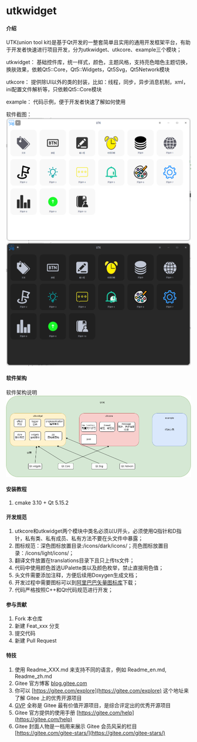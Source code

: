 # utkwidget

#### 介绍
UTK(union tool kit)是基于Qt开发的一整套简单且实用的通用开发框架平台，有助于开发者快速进行项目开发，分为utkwidget、utkcore、example三个模块；

utkwidget：
基础控件库，统一样式，颜色，主题风格，支持亮色暗色主题切换，换肤效果，依赖Qt5::Core，Qt5::Widgets，Qt5Svg，Qt5Network模块

utkcore：
提供除UI以外的类的封装，比如：线程，同步，异步消息机制，xml，ini配置文件解析等，只依赖Qt5::Core模块

example：
代码示例，便于开发者快速了解如何使用

软件截图：
![输入图片说明](doc/example_light.png)
![输入图片说明](doc/example_dark.png)

#### 软件架构
软件架构说明
![输入图片说明](utk-framework.png)

#### 安装教程

1.  cmake 3.10 + Qt 5.15.2

#### 开发规范

1.  utkcore和utkwidget两个模块中类名必须以U开头，必须使用Q指针和D指针，私有类、私有成员、私有方法不要在头文件中暴露；
2.  图标规范：深色图标放置目录:/icons/dark/icons/；亮色图标放置目录：/icons/light/icons/；
3.  翻译文件放置在translations目录下且只上传ts文件；
4.  代码中使用颜色首选UPalette类以及颜色枚举，禁止直接用色值；
5.  头文件需要添加注释，方便后续用Doxygen生成文档；
6.  开发过程中需要图标可以到[阿里巴巴矢量图标库](https://www.iconfont.cn/?spm=a313x.search_index.i3.2.19263a81P9idc9)下载；
7.  代码严格按照C++和Qt代码规范进行开发；

#### 参与贡献

1.  Fork 本仓库
2.  新建 Feat_xxx 分支
3.  提交代码
4.  新建 Pull Request


#### 特技

1.  使用 Readme\_XXX.md 来支持不同的语言，例如 Readme\_en.md, Readme\_zh.md
2.  Gitee 官方博客 [blog.gitee.com](https://blog.gitee.com)
3.  你可以 [https://gitee.com/explore](https://gitee.com/explore) 这个地址来了解 Gitee 上的优秀开源项目
4.  [GVP](https://gitee.com/gvp) 全称是 Gitee 最有价值开源项目，是综合评定出的优秀开源项目
5.  Gitee 官方提供的使用手册 [https://gitee.com/help](https://gitee.com/help)
6.  Gitee 封面人物是一档用来展示 Gitee 会员风采的栏目 [https://gitee.com/gitee-stars/](https://gitee.com/gitee-stars/)
